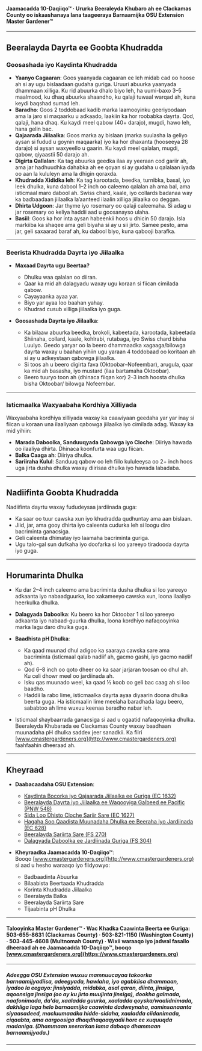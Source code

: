 #### Jaamacadda 10-Daqiiqo™ · Ururka Beeraleyda Khubaro ah ee Clackamas County oo iskaashanaya lana taageeraya Barnaamijka OSU Extension Master Gardener™

---

## Beeralayda Dayrta ee Goobta Khudradda

### Goosashada iyo Kaydinta Khudradda

- **Yaanyo Cagaaran**: Goos yaanyada cagaaran ee leh midab cad oo hoose ah si ay ugu bislaadaan gudaha guriga. Uruuri abuurka yaanyada dhammaan xilliga. Ku rid abuurka dhalo biyo leh, ha uumi-baxo 3–5 maalmood, ku dhaq abuurka shaandho, ku qalaji tuwaal warqad ah, kuna keydi baqshad sumad leh.
- **Baradho**: Goos 2 toddobaad kadib marka laamooyinku geeriyoodaan ama la jaro si maqaarku u adkaado, laakiin ka hor roobabka dayrta. Qod, qalaji, hana dhaq. Ku kaydi meel qabow (40+ darajo), mugdi, hawo leh, hana gelin bac.
- **Qajaarada Jiilaalka**: Goos marka ay bislaan (marka suulasha la geliyo aysan si fudud u goynin maqaarka) iyo ka hor dhaxanta (hooseeya 28 darajo) si aysan waxyeello u gaarin. Ku kaydi meel qalalan, mugdi, qabow, qiyaastii 50 darajo ah.
- **Digirta Qallalan**: Ka tag abuurka geedka ilaa ay yeeraan cod gariir ah, ama jar hadhuudhka dahabka ah ee qoyan si ay gudaha u qalalaan iyada oo aan la kululeyn ama la dhigin qoraxda.
- **Khudradda Xididka leh**: Ka tag karootada, beedka, turnibka, basal, iyo leek dhulka, kuna dabool 1–2 inch oo caleemo qalalan ah ama bal, ama isticmaal maro dabool ah. Swiss chard, kaale, iyo collards badanaa way ka badbaadaan jiilaalka la’aanteed ilaalin xilliga jiilaalka oo deggan.
- **Dhirta Udgoon**: Jar thyme iyo rosemary oo qalaji caleemaha. Si adag u jar rosemary oo keliya haddii aad u goosanayso ulaha.
- **Basiil**: Goos ka hor inta aysan habeenkii hoos u dhicin 50 darajo. Isla markiiba ka shaqee ama geli biyaha si ay u sii jirto. Samee pesto, ama jar, geli saxaarad baraf ah, ku dabool biyo, kuna qabooji barafka.

---

### Beerista Khudradda Dayrta iyo Jiilaalka

- **Maxaad Dayrta ugu Beertaa?**
  - Dhulku waa qalalan oo diiran.
  - Qaar ka mid ah dalagyadu waxay ugu koraan si fiican cimilada qabow.
  - Cayayaanka ayaa yar.
  - Biyo yar ayaa loo baahan yahay.
  - Khudrad cusub xilliga jiilaalka iyo guga.

- **Goosashada Dayrta iyo Jiilaalka**:
  - Ka bilaaw abuurka beedka, brokoli, kabeetada, karootada, kabeetada Shiinaha, collard, kaale, kohlrabi, rutabaga, iyo Swiss chard bisha Luulyo. Geedo yaryar oo la beero dhammaadka xagaaga/bilowga dayrta waxay u baahan yihiin ugu yaraan 4 toddobaad oo koritaan ah si ay u adkeystaan qabowga jiilaalka.
  - Si toos ah u beero digirta fava (Oktoobar–Nofeembar), arugula, qaar ka mid ah basasha, iyo mustard (ilaa bartamaha Oktoobar).
  - Beero tuuryo toon ah (dhinaca fiiqan kor) 2–3 inch hoosta dhulka bisha Oktoobar/ bilowga Nofeembar.

---

### Isticmaalka Waxyaabaha Kordhiya Xilliyada

Waxyaabaha kordhiya xilliyada waxay ka caawiyaan geedaha yar yar inay si fiican u koraan una ilaaliyaan qabowga jiilaalka iyo cimilada adag. Waxay ka mid yihiin:

- **Marada Daboolka, Sanduuqyada Qabowga iyo Cloche**: Diiriya hawada oo ilaaliya dhirta. Dhinaca koonfurta waa ugu fiican.
- **Balka Caaga ah**: Diiriya dhulka.
- **Sariiraha Kulul**: Sanduuq qabow oo leh fiilo kululeeysa oo 2+ inch hoos uga jirta dusha dhulka waxay diirisaa dhulka iyo hawada labadaba.

---

## Nadiifinta Goobta Khudradda

Nadiifinta dayrtu waxay fududeysaa jardiinada guga:

- Ka saar oo tuur cawska xun iyo khudradda qudhuntay ama aan bislaan.
- Jiid, jar, ama gooy dhirta iyo caleenta cudurka leh si loogu diro bacriminta ganacsiga.
- Geli caleenta dhimatay iyo laamaha bacriminta guriga.
- Ugu talo-gal sun dufkaha iyo doofarka si loo yareeyo tiradooda dayrta iyo guga.

---

## Horumarinta Dhulka

- Ku dar 2–4 inch caleemo ama bacriminta dusha dhulka si loo yareeyo adkaanta iyo nabaadguurka, loo xakameeyo cawska xun, loona ilaaliyo heerkulka dhulka.
- **Dalagyada Daboolka**: Ku beero ka hor Oktoobar 1 si loo yareeyo adkaanta iyo nabaad-guurka dhulka, loona kordhiyo nafaqooyinka marka lagu daro dhulka guga.
- **Baadhista pH Dhulka**:
  - Ka qaad muunad dhul adigoo ka saaraya cawska sare ama bacriminta (isticmaal qalab nadiif ah, gacmo gashi, iyo gacmo nadiif ah).
  - Qod 6–8 inch oo qoto dheer oo ka saar jarjaran toosan oo dhul ah. Ku celi dhowr meel oo jardiinada ah.
  - Isku qas muunado weel, ka qaad ½ koob oo geli bac caag ah si loo baadho.
  - Haddii la rabo lime, isticmaalka dayrta ayaa diyaarin doona dhulka beerta guga. Ha isticmaalin lime meelaha baradhada lagu beero, sababtoo ah lime wuxuu keenaa baradho nabar leh.

- Isticmaal shaybaarrada ganacsiga si aad u ogaatid nafaqooyinka dhulka. Beeraleyda Khubarada ee Clackamas County waxay baadhaan muunadaha pH dhulka saddex jeer sanadkii. Ka fiiri [www.cmastergardeners.org](http://www.cmastergardeners.org) faahfaahin dheeraad ah.

---

## Kheyraad

- **Daabacaadaha OSU Extension**:
  - [Kaydinta Bocorka iyo Qajaarada Jiilaalka ee Guriga (EC 1632)](https://catalog.extension.oregonstate.edu/ec1632)
  - [Beeralayda Dayrta iyo Jiilaalka ee Waqooyiga Galbeed ee Pacific (PNW 548)](https://catalog.extension.oregonstate.edu/pnw548)
  - [Sida Loo Dhisto Cloche Sariir Sare (EC 1627)](https://catalog.extension.oregonstate.edu/ec1627)
  - [Hagaha Soo Qaadista Muunadaha Dhulka ee Beeraha iyo Jardiinada (EC 628)](https://catalog.extension.oregonstate.edu/ec628)
  - [Beeralayda Sariirta Sare (FS 270)](https://catalog.extension.oregonstate.edu/fs270)
  - [Dalagyada Daboolka ee Jardiinada Guriga (FS 304)](https://catalog.extension.oregonstate.edu/fs304)

- **Kheyraadka Jaamacadda 10-Daqiiqo™**:  
  Booqo [www.cmastergardeners.org](http://www.cmastergardeners.org) si aad u hesho waraaqo iyo fiidyowyo:
  - Badbaadinta Abuurka
  - Bilaabista Beertaada Khudradda
  - Korinta Khudradda Jiilaalka
  - Beeralayda Balka
  - Beeralayda Sariirta Sare
  - Tijaabinta pH Dhulka

---

#### Talooyinka Master Gardener™ · Wac Khadka Caawinta Beerta ee Guriga: 503-655-8631 (Clackamas County) · 503-821-1150 (Washington County) · 503-445-4608 (Multnomah County) · Wixii waraaqo iyo jadwal fasallo dheeraad ah ee Jaamacadda 10-Daqiiqo™, booqo [www.cmastergardeners.org](https://www.cmastergardeners.org)

---

##### Adeegga OSU Extension wuxuu mamnuucayaa takoorka barnaamijyadiisa, adeegyada, hawlaha, iyo agabkiisa dhammaan, iyadoo la eegayo: jinsiyadda, midabka, asal qaran, diinta, jinsiga, aqoonsiga jinsiga (oo ay ku jirto muujinta jinsiga), dookha galmada, naafonimada, da'da, xaaladda guurka, xaaladda qoyska/waalidnimada, dakhliga laga helo barnaamijka caawinta dadweynaha, aaminsanaanta siyaasadeed, macluumaadka hidde-sidaha, xaaladda ciidanimada, ciqaabta, ama aargoosiga dhaqdhaqaaqyadii hore ee xuquuqda madaniga. (Dhammaan xeerarkan lama dabaqo dhammaan barnaamijyada.)
---